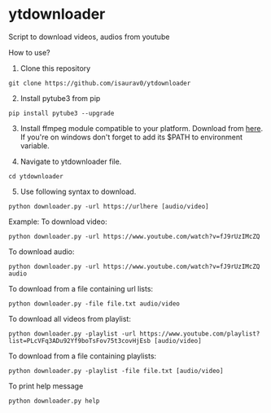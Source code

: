# ytdownloader
Script to download videos, audios from youtube 

How to use? 

1. Clone this repository 
``` 
git clone https://github.com/isaurav0/ytdownloader
```

2. Install pytube3 from pip
``` 
pip install pytube3 --upgrade
```

3. Install ffmpeg module compatible to your platform. Download from [here](http://ffmpeg.org/download.html). If you're on windows don't forget to add its $PATH to environment variable. 

4. Navigate to ytdownloader file. 
``` 
cd ytdownloader
```

5. Use following syntax to download. 
``` 
python downloader.py -url https://urlhere [audio/video]
```

Example: 
To download video: 

``` 
python downloader.py -url https://www.youtube.com/watch?v=fJ9rUzIMcZQ 
```  

To download audio: 

``` 
python downloader.py -url https://www.youtube.com/watch?v=fJ9rUzIMcZQ audio
```

To download from a file containing url lists:
``` 
python downloader.py -file file.txt audio/video
```
 
To download all videos from playlist:
``` 
python downloader.py -playlist -url https://www.youtube.com/playlist?list=PLcVFq3ADu92Yf9boTsFov75t3covHjEsb [audio/video]
```

To download from a file containing playlists:
``` 
python downloader.py -playlist -file file.txt [audio/video]
```

To print help message
``` 
python downloader.py help
```